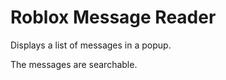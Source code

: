 Roblox Message Reader
=====================

Displays a list of messages in a popup.

The messages are searchable.